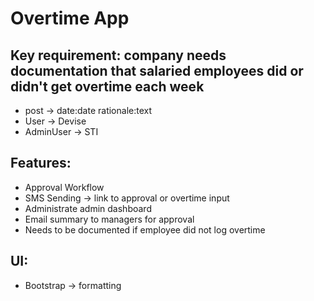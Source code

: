 # Overtime App

## Key requirement: company needs documentation that salaried employees did or didn't get overtime each week

- post -> date:date rationale:text
- User -> Devise
- AdminUser -> STI

## Features:
- Approval Workflow
- SMS Sending -> link to approval or overtime input
- Administrate admin dashboard
- Email summary to managers for approval
- Needs to be documented if employee did not log overtime

## UI:
- Bootstrap -> formatting
